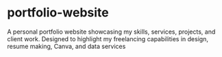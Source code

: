 # portfolio-website
A personal portfolio website showcasing my skills, services, projects, and client work. Designed to highlight my freelancing capabilities in design, resume making, Canva, and data services
